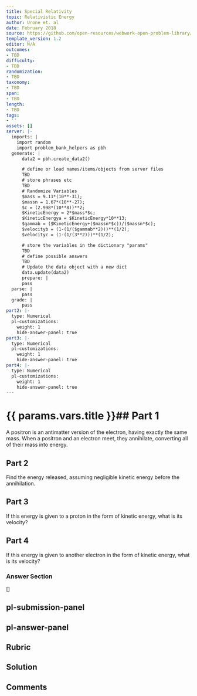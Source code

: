 ```yaml
---
title: Special Relativity
topic: Relativistic Energy
author: Urone et. al
date: February 2018
source: https://github.com/open-resources/webwork-open-problem-library/tree/master/Contrib/BrockPhysics/College_Physics_Urone/28.Special_Relativity/28-06.Relativistic_Energy/NU_U17-28-06-014.pg
template_version: 1.2
editor: N/A
outcomes:
- TBD
difficulty:
- TBD
randomization:
- TBD
taxonomy:
- TBD
span:
- TBD
length:
- TBD
tags:
- ''
assets: []
server: |-
  imports: |
    import random
    import problem_bank_helpers as pbh
  generate: |
      data2 = pbh.create_data2()

      # define or load names/items/objects from server files
      TBD
      # store phrases etc
      TBD
      # Randomize Variables
      $mass = 9.11*(10**-31);
      $massn = 1.67*(10**-27);
      $c = (2.998*(10**8))**2;
      $KineticEnergy = 2*$mass*$c;
      $KineticEnergya = $KineticEnergy*10**13;
      $gammab = ($KineticEnergy+($massn*$c))/($massn*$c);
      $velocityb = (1-(1/($gammab**2)))**(1/2);
      $velocityc = (1-(1/(3**2)))**(1/2);

      # store the variables in the dictionary "params"
      TBD
      # define possible answers
      TBD
      # Update the data object with a new dict
      data.update(data2)
      prepare: |
      pass
  parse: |
      pass
  grade: |
      pass
part2: |-
  type: Numerical
  pl-customizations:
    weight: 1
    hide-answer-panel: true
part3: |-
  type: Numerical
  pl-customizations:
    weight: 1
    hide-answer-panel: true
part4: |-
  type: Numerical
  pl-customizations:
    weight: 1
    hide-answer-panel: true
---
```


# {{ params.vars.title }}## Part 1 
A positron is an antimatter version of the electron, having exactly the same mass. When a positron and an electron meet, they annihilate, converting all of their mass into energy. 
## Part 2 
Find the energy released, assuming negligible kinetic energy before the annihilation. 
## Part 3 
If this energy is given to a proton in the form of kinetic energy, what is its velocity? 
## Part 4 
If this energy is given to another electron in the form of kinetic energy, what is its velocity? 


### Answer Section 
[]

## pl-submission-panel 


## pl-answer-panel 


## Rubric 


## Solution 


## Comments 


